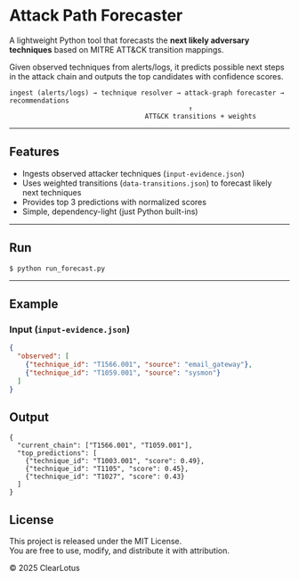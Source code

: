 # Attack Path Forecaster

A lightweight Python tool that forecasts the **next likely adversary techniques** based on MITRE ATT&CK transition mappings.

Given observed techniques from alerts/logs, it predicts possible next steps in the attack chain and outputs the top candidates with confidence scores.

```
ingest (alerts/logs) → technique resolver → attack-graph forecaster → recommendations
                                             ↑
                                  ATT&CK transitions + weights
```

---

## Features
- Ingests observed attacker techniques (`input-evidence.json`)
- Uses weighted transitions (`data-transitions.json`) to forecast likely next techniques
- Provides top 3 predictions with normalized scores
- Simple, dependency-light (just Python built-ins)

---
## Run
```
$ python run_forecast.py
```
---


## Example

### Input (`input-evidence.json`)
```json
{
  "observed": [
    {"technique_id": "T1566.001", "source": "email_gateway"},
    {"technique_id": "T1059.001", "source": "sysmon"}
  ]
}
```

## Output

```
{
  "current_chain": ["T1566.001", "T1059.001"],
  "top_predictions": [
    {"technique_id": "T1003.001", "score": 0.49},
    {"technique_id": "T1105", "score": 0.45},
    {"technique_id": "T1027", "score": 0.43}
  ]
}
```

## License

This project is released under the MIT License.  
You are free to use, modify, and distribute it with attribution.

© 2025 ClearLotus









